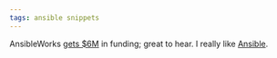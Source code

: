 ```yaml
---
tags: ansible snippets
---
```


AnsibleWorks [gets \$6M](http://techcrunch.com/2013/08/12/ansibleworks-raises-6m-for-popular-open-source-and-easy-to-use-it-automation-framework/) in funding; great to hear. I really like [Ansible](/wiki/Ansible).
